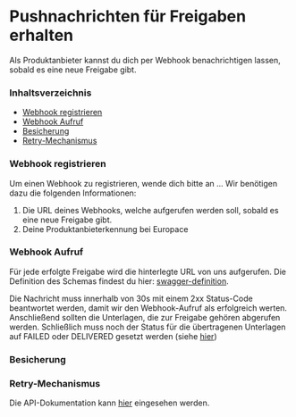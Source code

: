 # Pushnachrichten für Freigaben erhalten
Als Produktanbieter kannst du dich per Webhook benachrichtigen lassen, sobald es eine neue Freigabe gibt.

### Inhaltsverzeichnis

- [Webhook registrieren](#webhook-registrieren)
- [Webhook Aufruf](#webhook-aufruf)
- [Besicherung](#besicherung)
- [Retry-Mechanismus](#retry-mechanismus)

### Webhook registrieren
Um einen Webhook zu registrieren, wende dich bitte an ... Wir benötigen dazu die folgenden Informationen: 
1. Die URL deines Webhooks, welche aufgerufen werden soll, sobald es eine neue Freigabe gibt.
2. Deine Produktanbieterkennung bei Europace

### Webhook Aufruf
Für jede erfolgte Freigabe wird die hinterlegte URL von uns aufgerufen. Die Definition des Schemas findest du hier: [swagger-definition](swagger.yaml).

Die Nachricht muss innerhalb von 30s mit einem 2xx Status-Code beantwortet werden, damit wir den Webhook-Aufruf als erfolgreich werten. Anschließend sollten die Unterlagen, die zur Freigabe gehören abgerufen werden. Schließlich 
 muss noch der Status für die übertragenen Unterlagen auf FAILED oder DELIVERED
 gesetzt werden (siehe [hier](https://europace.github.io/dokumente-api/docs/swggerui.html#/Freigabe/setFreigegebeneUnterlageStatus))

### Besicherung

### Retry-Mechanismus

Die API-Dokumentation kann [hier](https://europace.github.io/dokumente-api/docs/swggerui.html) eingesehen werden.
